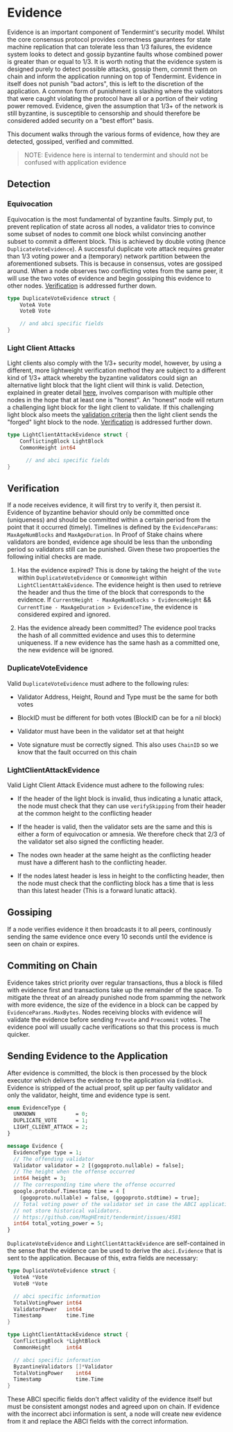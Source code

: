 # Evidence

Evidence is an important component of Tendermint's security model. Whilst the core
consensus protocol provides correctness gaurantees for state machine replication
that can tolerate less than 1/3 failures, the evidence system looks to detect and
gossip byzantine faults whose combined power is greater than  or equal to 1/3. It is worth noting that
the evidence system is designed purely to detect possible attacks, gossip them,
commit them on chain and inform the application running on top of Tendermint.
Evidence in itself does not punish "bad actors", this is left to the discretion
of the application. A common form of punishment is slashing where the validators
that were caught violating the protocol have all or a portion of their voting
power removed. Evidence, given the assumption that 1/3+ of the network is still
byzantine, is susceptible to censorship and should therefore be considered added
security on a "best effort" basis.

This document walks through the various forms of evidence, how they are detected,
gossiped, verified and committed.

> NOTE: Evidence here is internal to tendermint and should not be confused with
> application evidence

## Detection

### Equivocation

Equivocation is the most fundamental of byzantine faults. Simply put, to prevent
replication of state across all nodes, a validator tries to convince some subset
of nodes to commit one block whilst convincing another subset to commit a
different block. This is achieved by double voting (hence
`DuplicateVoteEvidence`). A successful duplicate vote attack requires greater
than 1/3 voting power and a (temporary) network partition between the aforementioned
subsets. This is because in consensus, votes are gossiped around. When a node
observes two conflicting votes from the same peer, it will use the two votes of
evidence and begin gossiping this evidence to other nodes. [Verification](#duplicatevoteevidence) is addressed further down.

```go
type DuplicateVoteEvidence struct {
    VoteA Vote
    VoteB Vote

    // and abci specific fields
}
```

### Light Client Attacks

Light clients also comply with the 1/3+ security model, however, by using a
different, more lightweight verification method they are subject to a
different kind of 1/3+ attack whereby the byzantine validators could sign an
alternative light block that the light client will think is valid. Detection,
explained in greater detail
[here](../light-client/detection/detection_003_reviewed.md), involves comparison
with multiple other nodes in the hope that at least one is "honest". An "honest"
node will return a challenging light block for the light client to validate. If
this challenging light block also meets the
[validation criteria](../light-client/verification/verification_001_published.md)
then the light client sends the "forged" light block to the node.
[Verification](#lightclientattackevidence) is addressed further down.

```go
type LightClientAttackEvidence struct {
    ConflictingBlock LightBlock
    CommonHeight int64

      // and abci specific fields
}
```

## Verification

If a node receives evidence, it will first try to verify it, then persist it.
Evidence of byzantine behavior should only be committed once (uniqueness) and
should be committed within a certain period from the point that it occurred
(timely). Timelines is defined by the `EvidenceParams`: `MaxAgeNumBlocks` and
`MaxAgeDuration`. In Proof of Stake chains where validators are bonded, evidence
age should be less than the unbonding period so validators still can be
punished. Given these two propoerties the following initial checks are made.

1. Has the evidence expired? This is done by taking the height of the `Vote`
   within `DuplicateVoteEvidence` or `CommonHeight` within
   `LightClientAttakEvidence`. The evidence height is then used to retrieve the
   header and thus the time of the block that corresponds to the evidence. If
   `CurrentHeight - MaxAgeNumBlocks > EvidenceHeight` && `CurrentTime -
   MaxAgeDuration > EvidenceTime`, the evidence is considered expired and
   ignored.

2. Has the evidence already been committed? The evidence pool tracks the hash of
   all committed evidence and uses this to determine uniqueness. If a new
   evidence has the same hash as a committed one, the new evidence will be
   ignored.

### DuplicateVoteEvidence

Valid `DuplicateVoteEvidence` must adhere to the following rules:

- Validator Address, Height, Round and Type must be the same for both votes

- BlockID must be different for both votes (BlockID can be for a nil block)

- Validator must have been in the validator set at that height

- Vote signature must be correctly signed. This also uses `ChainID` so we know
  that the fault occurred on this chain

### LightClientAttackEvidence

Valid Light Client Attack Evidence must adhere to the following rules:

- If the header of the light block is invalid, thus indicating a lunatic attack,
  the node must check that they can use `verifySkipping` from their header at
  the common height to the conflicting header

- If the header is valid, then the validator sets are the same and this is
  either a form of equivocation or amnesia. We therefore check that 2/3 of the
  validator set also signed the conflicting header.

- The nodes own header at the same height as the conflicting header must have a
  different hash to the conflicting header.

- If the nodes latest header is less in height to the conflicting header, then
  the node must check that the conflicting block has a time that is less than
  this latest header (This is a forward lunatic attack).

## Gossiping

If a node verifies evidence it then broadcasts it to all peers, continously sending
the same evidence once every 10 seconds until the evidence is seen on chain or
expires.

## Commiting on Chain

Evidence takes strict priority over regular transactions, thus a block is filled
with evidence first and transactions take up the remainder of the space. To
mitigate the threat of an already punished node from spamming the network with
more evidence, the size of the evidence in a block can be capped by
`EvidenceParams.MaxBytes`. Nodes receiving blocks with evidence will validate
the evidence before sending `Prevote` and `Precommit` votes. The evidence pool
will usually cache verifications so that this process is much quicker.

## Sending Evidence to the Application

After evidence is committed, the block is then processed by the block executor
which delivers the evidence to the application via `EndBlock`. Evidence is
stripped of the actual proof, split up per faulty validator and only the
validator, height, time and evidence type is sent.

```proto
enum EvidenceType {
  UNKNOWN             = 0;
  DUPLICATE_VOTE      = 1;
  LIGHT_CLIENT_ATTACK = 2;
}

message Evidence {
  EvidenceType type = 1;
  // The offending validator
  Validator validator = 2 [(gogoproto.nullable) = false];
  // The height when the offense occurred
  int64 height = 3;
  // The corresponding time where the offense occurred
  google.protobuf.Timestamp time = 4 [
    (gogoproto.nullable) = false, (gogoproto.stdtime) = true];
  // Total voting power of the validator set in case the ABCI application does
  // not store historical validators.
  // https://github.com/MagHErmit/tendermint/issues/4581
  int64 total_voting_power = 5;
}
```

`DuplicateVoteEvidence` and `LightClientAttackEvidence` are self-contained in
the sense that the evidence can be used to derive the `abci.Evidence` that is
sent to the application. Because of this, extra fields are necessary:

```go
type DuplicateVoteEvidence struct {
  VoteA *Vote
  VoteB *Vote

  // abci specific information
  TotalVotingPower int64
  ValidatorPower   int64
  Timestamp        time.Time
}

type LightClientAttackEvidence struct {
  ConflictingBlock *LightBlock
  CommonHeight     int64

  // abci specific information
  ByzantineValidators []*Validator
  TotalVotingPower    int64
  Timestamp           time.Time
}
```

These ABCI specific fields don't affect validity of the evidence itself but must
be consistent amongst nodes and agreed upon on chain. If evidence with the
incorrect abci information is sent, a node will create new evidence from it and
replace the ABCI fields with the correct information.
